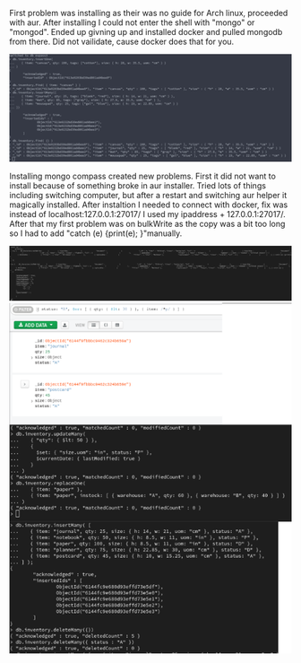 First problem was installing as their was no guide for Arch linux, proceeded with aur. After installing I could not enter the shell with "mongo" or "mongod". 
Ended up givning up and installed docker and pulled mongodb from there. Did not vailidate, cause docker does that for you. 
 
![Alt text](https://github.com/Sigvah/DAT250_experiments/blob/main/Screenshot%20from%202021-09-12%2015-36-17.png)

Installing mongo compass created new problems. First it did not want to install because of something broke in aur installer. Tried lots of things including switching computer, but after a restart and switching aur helper it magically installed. After instaltion I needed to connect with docker, fix was instead of localhost:127.0.0.1:27017/ I used my ipaddress + 127.0.0.1:27017/. 
After that my first problem was on bulkWrite as the copy was a bit too long so I had to add "catch (e) {print(e); }"manually.

![Alt text](https://github.com/Sigvah/DAT250_experiments/blob/main/Screenshot%20from%202021-09-17%2022-49-30.png)
![Alt text](https://github.com/Sigvah/DAT250_experiments/blob/main/Screenshot%20from%202021-09-17%2023-01-07.png)

